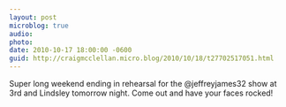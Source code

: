 ```yaml
---
layout: post
microblog: true
audio: 
photo: 
date: 2010-10-17 18:00:00 -0600
guid: http://craigmcclellan.micro.blog/2010/10/18/t27702517051.html
---
```

Super long weekend ending in rehearsal for the @jeffreyjames32 show at 3rd and Lindsley tomorrow night. Come out and have your faces rocked!
